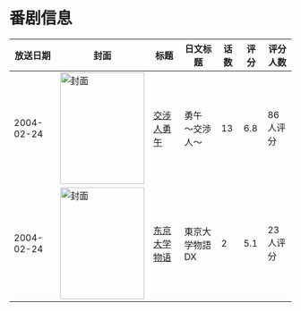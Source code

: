 # 番剧信息

|放送日期|封面|标题|日文标题|话数|评分|评分人数|
|---|---|---|---|---|---|---|
|2004-02-24|<img src="//lain.bgm.tv/pic/cover/c/b8/48/3305_7hHIH.jpg" alt="封面" style="width:150px;height:200px;object-fit:cover;">|[交涉人勇午](https://bangumi.tv/subject/3305)|勇午 ～交渉人～|13|6.8|86人评分|
|2004-02-24|<img src="//lain.bgm.tv/pic/cover/c/19/5e/38686_6lA0y.jpg" alt="封面" style="width:150px;height:200px;object-fit:cover;">|[东京大学物语](https://bangumi.tv/subject/38686)|東京大学物語DX|2|5.1|23人评分|
